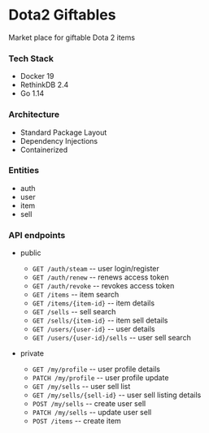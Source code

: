 # Dota2 Giftables

Market place for giftable Dota 2 items

### Tech Stack

- Docker 19
- RethinkDB 2.4
- Go 1.14

### Architecture

- Standard Package Layout
- Dependency Injections
- Containerized

### Entities

- auth
- user
- item
- sell

### API endpoints

- public
    - `GET /auth/steam` -- user login/register
    - `GET /auth/renew` -- renews access token
    - `GET /auth/revoke` -- revokes access token
    - `GET /items` -- item search
    - `GET /items/{item-id}` -- item details
    - `GET /sells` -- sell search
    - `GET /sells/{item-id}` -- item sell details
    - `GET /users/{user-id}` -- user details
    - `GET /users/{user-id}/sells` -- user sell search

- private
    - `GET /my/profile` -- user profile details
    - `PATCH /my/profile` -- user profile update
    - `GET /my/sells` -- user sell list
    - `GET /my/sells/{sell-id}` -- user sell listing details
    - `POST /my/sells` -- create user sell
    - `PATCH /my/sells` -- update user sell
    - `POST /items` -- create item
